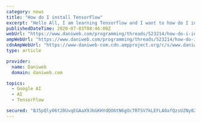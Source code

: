 ```yaml
---
category: news
title: "How do I install TensorFlow"
excerpt: "Hello All, I am learning Tensorflow and I want to how do I install tensorflow in my system or I am looking to online tutorial of tensorflow. Can anyone know, Please suggest me."
publishedDateTime: 2020-07-03T08:46:00Z
webUrl: "https://www.daniweb.com/programming/threads/523214/how-do-i-install-tensorflow"
ampWebUrl: "https://www.daniweb.com/programming/threads/523214/how-do-i-install-tensorflow/amp"
cdnAmpWebUrl: "https://www-daniweb-com.cdn.ampproject.org/c/s/www.daniweb.com/programming/threads/523214/how-do-i-install-tensorflow/amp"
type: article

provider:
  name: Daniweb
  domain: daniweb.com

topics:
  - Google AI
  - AI
  - TensorFlow

secured: "BJ5pQly06t20UvqEGAaX9JbGKHYdQO6tN6gOcTRTSV7kLEFLA0afQzsUZNy0ZezKrx89OiM7p2iMqN/DotmbrQ7s+cG8pU+vd3VUld/cbObQB2eVIVrLgdwY0mOZXxPzut0aQ65yZ1dh4LaPQAsYvRJwRYHvAlUhO1pQza5YUfzC5NgTz3XzuxuqvbKRWAqVfgDThGa7bfsF+w3TCoj0+b298i07km70j7uu0Va9cwdIEwUp1d04qA6hrBw8zt/VRA4asBVBVqcdh+G/qwOR4Qi2gDRaXvtlfGartML7YCN6wvEWZvqH2hayvTA7P9PRGLkuX5L8vCW9y+Kqm/4eng==;tyb3fHRnwtVV9ixs/fzS3Q=="
---
```


